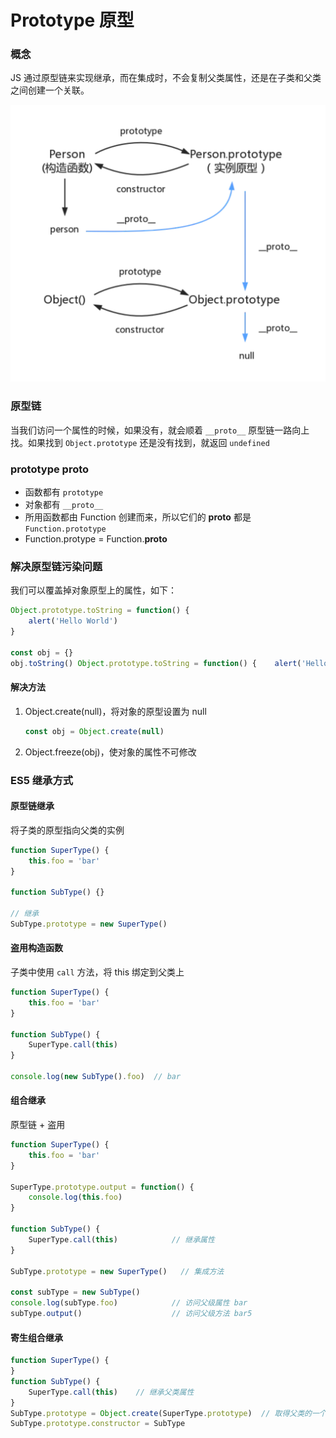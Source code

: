 # Prototype 原型

### 概念

JS 通过原型链来实现继承，而在集成时，不会复制父类属性，还是在子类和父类之间创建一个关联。

![image-20220406093132498](../../.gitbook/assets/image-20220406093132498.png)

### 原型链

当我们访问一个属性的时候，如果没有，就会顺着 `__proto__` 原型链一路向上找。如果找到 `Object.prototype` 还是没有找到，就返回 `undefined`

### prototype **proto**

* 函数都有 `prototype`
* 对象都有 `__proto__`
* 所用函数都由 Function 创建而来，所以它们的 **proto** 都是 `Function.prototype`
* Function.protype = Function.**proto**

### 解决原型链污染问题

我们可以覆盖掉对象原型上的属性，如下：

```js
Object.prototype.toString = function() {
    alert('Hello World')
}

const obj = {}
obj.toString() Object.prototype.toString = function() {    alert('Hello World')}const obj = {}obj.toString()
```

#### 解决方法

1.  Object.create(null)，将对象的原型设置为 null

    ```js
    const obj = Object.create(null)
    ```
2. Object.freeze(obj)，使对象的属性不可修改

### ES5 继承方式

#### 原型链继承

将子类的原型指向父类的实例

```js
function SuperType() {
    this.foo = 'bar'
}

function SubType() {}

// 继承
SubType.prototype = new SuperType()
```

#### 盗用构造函数

子类中使用 `call` 方法，将 this 绑定到父类上

```js
function SuperType() {
    this.foo = 'bar'
}

function SubType() {
    SuperType.call(this)
}

console.log(new SubType().foo)  // bar
```

#### 组合继承

原型链 + 盗用

```js
function SuperType() {
    this.foo = 'bar'
}

SuperType.prototype.output = function() {
    console.log(this.foo)
}

function SubType() {
    SuperType.call(this)            // 继承属性
}

SubType.prototype = new SuperType()   // 集成方法

const subType = new SubType()
console.log(subType.foo)            // 访问父级属性 bar
subType.output()                    // 访问父级方法 bar5
```

#### 寄生组合继承

```js
function SuperType() {
}
function SubType() {
    SuperType.call(this)    // 继承父类属性
}
SubType.prototype = Object.create(SuperType.prototype)	// 取得父类的一个副本
SubType.prototype.constructor = SubType
```
